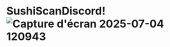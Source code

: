 # SushiScanDiscord!![Capture d'écran 2025-07-04 120943](https://github.com/user-attachments/assets/f26fa816-d111-4b8d-bfa4-2b1c266903c7)

